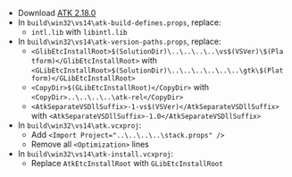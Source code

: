 * Download [ATK 2.18.0](http://ftp.gnome.org/pub/gnome/sources/atk/2.18/atk-2.18.0.tar.xz)
* In `build\win32\vs14\atk-build-defines.props`, replace:
	* `intl.lib` with `libintl.lib`
* In `build\win32\vs14\atk-version-paths.props`, replace:
	* `<GlibEtcInstallRoot>$(SolutionDir)\..\..\..\..\vs$(VSVer)\$(Platform)</GlibEtcInstallRoot>` with
`<GLibEtcInstallRoot>$(SolutionDir)\..\..\..\..\..\..\gtk\$(Platform)</GLibEtcInstallRoot>`
	* `<CopyDir>$(GLibEtcInstallRoot)</CopyDir>` with
`<CopyDir>..\..\..\..\atk-rel</CopyDir>`
	* `<AtkSeparateVSDllSuffix>-1-vs$(VSVer)</AtkSeparateVSDllSuffix>` with
`<AtkSeparateVSDllSuffix>-1.0</AtkSeparateVSDllSuffix>`
* In `build\win32\vs14\atk.vcxproj`:
	* Add `<Import Project="..\..\..\..\stack.props" />`
	* Remove all `<Optimization>` lines
* In `build\win32\vs14\atk-install.vcxproj`:
	* Replace `AtkEtcInstallRoot` with `GLibEtcInstallRoot`
